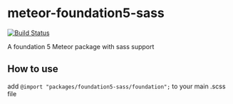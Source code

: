 meteor-foundation5-sass
=======================

[![Build Status](https://travis-ci.org/lgollut/meteor-foundation5-sass.png?branch=v0.0.6)](https://travis-ci.org/lgollut/meteor-foundation5-sass)

A foundation 5 Meteor package with sass support


How to use
----------

add `@import "packages/foundation5-sass/foundation";` to your main .scss file
